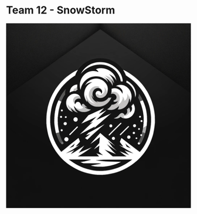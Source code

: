# Team 12 - SnowStorm

![alt text](https://github.com/QSciTech-QuantumBC-Workshop/SnowStorm/blob/main/snowstorm-logo.png)
